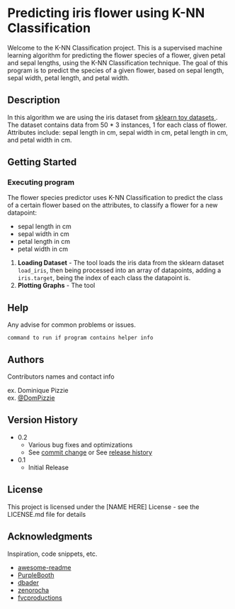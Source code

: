 # Predicting iris flower using K-NN Classification

Welcome to the K-NN Classification project. This is a supervised machine learning algorithm for predicting the flower species of a flower, given petal and sepal lengths, using the K-NN Classification technique. The goal of this program is to predict the species of a given flower, based on sepal length, sepal width, petal length, and petal width. 

## Description

In this algorithm we are using the iris dataset from [sklearn toy datasets ]([https://archive.ics.uci.edu/ml/datasets/Student+Performance](https://scikit-learn.org/stable/datasets/toy_dataset.html)). The dataset contains data from 50 * 3 instances, 1 for each class of flower. Attributes include: sepal length in cm, sepal width in cm, petal length in cm, and petal width in cm.

## Getting Started
### Executing program
The flower species predictor uses K-NN Classification to predict the class of a certain flower based on the attributes, to classify a flower for a new datapoint:
* sepal length in cm
* sepal width in cm
* petal length in cm
* petal width in cm
1. **Loading Dataset** - The tool loads the iris data from the sklearn dataset `load_iris`, then being processed into an array of datapoints, adding a `iris.target`, being the index of each class the datapoint is.
2. **Plotting Graphs** - The tool 

## Help

Any advise for common problems or issues.
```
command to run if program contains helper info
```

## Authors

Contributors names and contact info

ex. Dominique Pizzie  
ex. [@DomPizzie](https://twitter.com/dompizzie)

## Version History

* 0.2
    * Various bug fixes and optimizations
    * See [commit change]() or See [release history]()
* 0.1
    * Initial Release

## License

This project is licensed under the [NAME HERE] License - see the LICENSE.md file for details

## Acknowledgments

Inspiration, code snippets, etc.
* [awesome-readme](https://github.com/matiassingers/awesome-readme)
* [PurpleBooth](https://gist.github.com/PurpleBooth/109311bb0361f32d87a2)
* [dbader](https://github.com/dbader/readme-template)
* [zenorocha](https://gist.github.com/zenorocha/4526327)
* [fvcproductions](https://gist.github.com/fvcproductions/1bfc2d4aecb01a834b46)
